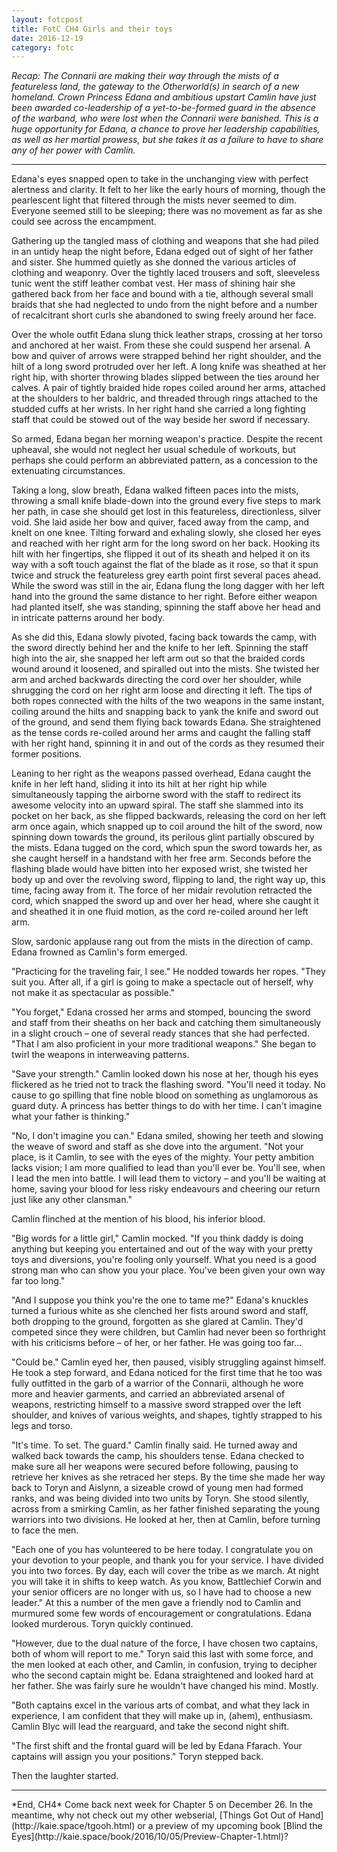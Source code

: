 ```yaml
---
layout: fotcpost
title: FotC CH4 Girls and their toys
date: 2016-12-19
category: fotc
---
```

*Recap: The Connarii are making their way through the mists of a featureless land, the gateway to the Otherworld(s) in search of a new homeland. Crown Princess Edana and ambitious upstart Camlin have just been awarded co-leadership of a yet-to-be-formed guard in the absence of the warband, who were lost when the Connarii were banished. This is a huge opportunity for Edana, a chance to prove her leadership capabilities, as well as her martial prowess, but she takes it as a failure to have to share any of her power with Camlin.*

<hr>

Edana's eyes snapped open to take in the unchanging view with perfect alertness and clarity. It felt to her like the early hours of morning, though the pearlescent light that filtered through the mists never seemed to dim. Everyone seemed still to be sleeping; there was no movement as far as she could see across the encampment.


Gathering up the tangled mass of clothing and weapons that she had piled in an untidy heap the night before, Edana edged out of sight of her father and sister. She hummed quietly as she donned the various articles of clothing and weaponry. Over the tightly laced trousers and soft, sleeveless tunic went the stiff leather combat vest. Her mass of shining hair she gathered back from her face and bound with a tie, although several small braids that she had neglected to undo from the night before and a number of recalcitrant short curls she abandoned to swing freely around her face. 

Over the whole outfit Edana slung thick leather straps, crossing at her torso and anchored at her waist. From these she could suspend her arsenal. A bow and quiver of arrows were strapped behind her right shoulder, and the hilt of a long sword protruded over her left. A long knife was sheathed at her right hip, with shorter throwing blades slipped between the ties around her calves. A pair of tightly braided hide ropes coiled around her arms, attached at the shoulders to her baldric, and threaded through rings attached to the studded cuffs at her wrists. In her right hand she carried a long fighting staff that could be stowed out of the way beside her sword if necessary. 

So armed, Edana began her morning weapon's practice. Despite the recent upheaval, she would not neglect her usual schedule of workouts, but perhaps she could perform an abbreviated pattern, as a concession to the extenuating circumstances.

Taking a long, slow breath, Edana walked fifteen paces into the mists, throwing a small knife blade-down into the ground every five steps to mark her path, in case she should get lost in this featureless, directionless, silver void. She laid aside her bow and quiver, faced away from the camp, and knelt on one knee. Tilting forward and exhaling slowly, she closed her eyes and reached with her right arm for the long sword on her back. Hooking its hilt with her fingertips, she flipped it out of its sheath and helped it on its way with a soft touch against the flat of the blade as it rose, so that it spun twice and struck the featureless grey earth point first several paces ahead. While the sword was still in the air, Edana flung the long dagger with her left hand into the ground the same distance to her right. Before either weapon had planted itself, she was standing, spinning the staff above her head and in intricate patterns around her body. 

As she did this, Edana slowly pivoted, facing back towards the camp, with the sword directly behind her and the knife to her left. Spinning the staff high into the air, she snapped her left arm out so that the braided cords wound around it loosened, and spiralled out into the mists. She twisted her arm and arched backwards directing the cord over her shoulder, while shrugging the cord on her right arm loose and directing it left. The tips of both ropes connected with the hilts of the two weapons in the same instant, coiling around the hilts and snapping back to yank the knife and sword out of the ground, and send them flying back towards Edana. She straightened as the tense cords re-coiled around her arms and caught the falling staff with her right hand, spinning it in and out of the cords as they resumed their former positions. 

Leaning to her right as the weapons passed overhead, Edana caught the knife in her left hand, sliding it into its hilt at her right hip while simultaneously tapping the airborne sword with the staff to redirect its awesome velocity into an upward spiral. The staff she slammed into its pocket on her back, as she flipped backwards, releasing the cord on her left arm once again, which snapped up to coil around the hilt of the sword, now spinning down towards the ground, its perilous glint partially obscured by the mists. Edana tugged on the cord, which spun the sword towards her, as she caught herself in a handstand with her free arm. Seconds before the flashing blade would have bitten into her exposed wrist, she twisted her body up and over the revolving sword, flipping to land, the right way up, this time, facing away from it. The force of her midair revolution retracted the cord, which snapped the sword up and over her head, where she caught it and sheathed it in one fluid motion, as the cord re-coiled around her left arm. 

Slow, sardonic applause rang out from the mists in the direction of camp. Edana frowned as Camlin's form emerged. 

"Practicing for the traveling fair, I see." He nodded towards her ropes. "They suit you. After all, if a girl is going to make a spectacle out of herself, why not make it as spectacular as possible."

"You forget," Edana crossed her arms and stomped, bouncing the sword and staff from their sheaths on her back and catching them simultaneously in a slight crouch – one of several ready stances that she had perfected. "That I am also proficient in your more traditional weapons." She began to twirl the weapons in interweaving patterns.

"Save your strength." Camlin looked down his nose at her, though his eyes flickered as he tried not to track the flashing sword. "You'll need it today. No cause to go spilling that fine noble blood on something as unglamorous as guard duty. A princess has better things to do with her time. I can't imagine what your father is thinking."

"No, I don't imagine you can." Edana smiled, showing her teeth and slowing the weave of sword and staff as she dove into the argument. "Not your place, is it Camlin, to see with the eyes of the mighty. Your petty ambition lacks vision; I am more qualified to lead than you'll ever be. You'll see, when I lead the men into battle. I will lead them to victory – and you'll be waiting at home, saving your blood for less risky endeavours and cheering our return just like any other clansman."

Camlin flinched at the mention of his blood, his inferior blood.

"Big words for a little girl," Camlin mocked. "If you think daddy is doing anything but keeping you entertained and out of the way with your pretty toys and diversions, you're fooling only yourself. What you need is a good strong man who can show you your place. You've been given your own way far too long."

"And I suppose you think you're the one to tame me?" Edana's knuckles turned a furious white as she clenched her fists around sword and staff, both dropping to the ground, forgotten as she glared at Camlin. They'd competed since they were children, but Camlin had never been so forthright with his criticisms before – of her, or her father. He was going too far... 

"Could be." Camlin eyed her, then paused, visibly struggling against himself. He took a step forward, and Edana noticed for the first time that he too was fully outfitted in the garb of a warrior of the Connarii, although he wore more and heavier garments, and carried an abbreviated arsenal of weapons, restricting himself to a massive sword strapped over the left shoulder, and knives of various weights, and shapes, tightly strapped to his legs and torso. 

"It's time. To set. The guard." Camlin finally said. He turned away and walked back towards the camp, his shoulders tense. Edana checked to make sure all her weapons were secured before following, pausing to retrieve her knives as she retraced her steps. By the time she made her way back to Toryn and Aislynn, a sizeable crowd of young men had formed ranks, and was being divided into two units by Toryn. She stood silently, across from a smirking Camlin, as her father finished separating the young warriors into two divisions. He looked at her, then at Camlin, before turning to face the men. 

"Each one of you has volunteered to be here today. I congratulate you on your devotion to your people, and thank you for your service. I have divided you into two forces. By day, each will cover the tribe as we march. At night you will take it in shifts to keep watch. As you know, Battlechief Corwin and your senior officers are no longer with us, so I have had to choose a new leader." At this a number of the men gave a friendly nod to Camlin and murmured some few words of encouragement or congratulations. Edana looked murderous. Toryn quickly continued. 

"However, due to the dual nature of the force, I have chosen two captains, both of whom will report to me." Toryn said this last with some force, and the men looked at each other, and Camlin, in confusion, trying to decipher who the second captain might be. Edana straightened and looked hard at her father. She was fairly sure he wouldn't have changed his mind. Mostly. 

"Both captains excel in the various arts of combat, and what they lack in experience, I am confident that they will make up in, (ahem), enthusiasm. Camlin Blyc will lead the rearguard, and take the second night shift. 

"The first shift and the frontal guard will be led by Edana Ffarach. Your captains will assign you your positions." Toryn stepped back. 

Then the laughter started. 


<hr>
*End, CH4* 
Come back next week for Chapter 5 on December 26. In the meantime, why not check out my other webserial, [Things Got Out of Hand](http://kaie.space/tgooh.html) or a preview of my upcoming book [Blind the Eyes](http://kaie.space/book/2016/10/05/Preview-Chapter-1.html)?
